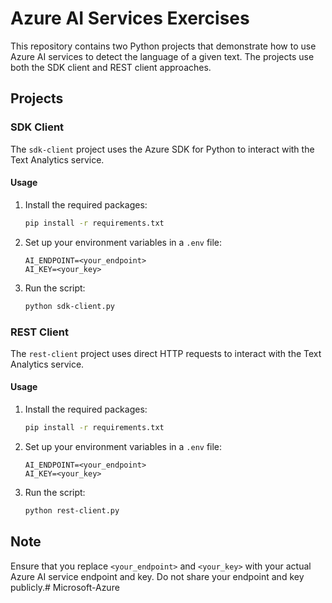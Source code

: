 # Azure AI Services Exercises

This repository contains two Python projects that demonstrate how to use Azure AI services to detect the language of a given text. The projects use both the SDK client and REST client approaches.

## Projects

### SDK Client

The `sdk-client` project uses the Azure SDK for Python to interact with the Text Analytics service.

#### Usage

1. Install the required packages:
    ```sh
    pip install -r requirements.txt
    ```

2. Set up your environment variables in a `.env` file:
    ```env
    AI_ENDPOINT=<your_endpoint>
    AI_KEY=<your_key>
    ```

3. Run the script:
    ```sh
    python sdk-client.py
    ```

### REST Client

The `rest-client` project uses direct HTTP requests to interact with the Text Analytics service.

#### Usage

1. Install the required packages:
    ```sh
    pip install -r requirements.txt
    ```

2. Set up your environment variables in a `.env` file:
    ```env
    AI_ENDPOINT=<your_endpoint>
    AI_KEY=<your_key>
    ```

3. Run the script:
    ```sh
    python rest-client.py
    ```

## Note

Ensure that you replace `<your_endpoint>` and `<your_key>` with your actual Azure AI service endpoint and key. Do not share your endpoint and key publicly.# Microsoft-Azure
